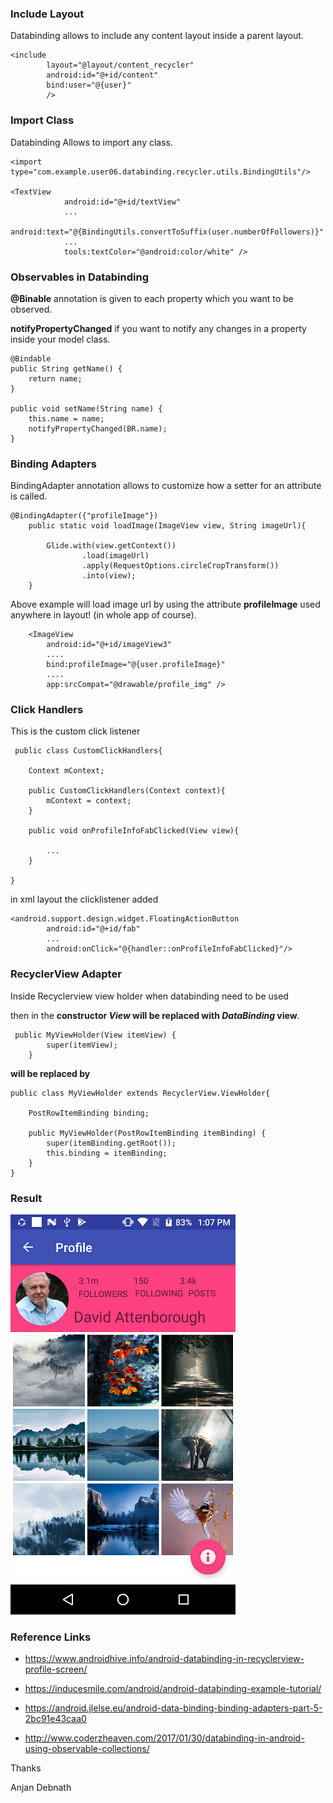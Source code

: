 ### Include Layout

Databinding allows to include any content layout inside a parent layout.

    <include
            layout="@layout/content_recycler"
            android:id="@+id/content"
            bind:user="@{user}"
            />

### Import Class

Databinding Allows to import any class.

    <import type="com.example.user06.databinding.recycler.utils.BindingUtils"/>

    <TextView
                android:id="@+id/textView"
                ...
                android:text="@{BindingUtils.convertToSuffix(user.numberOfFollowers)}"
                ...
                tools:textColor="@android:color/white" />

### Observables in Databinding

**@Binable** annotation is given to each property which you want to be observed.

**notifyPropertyChanged** if you want to notify any changes in a property inside your model class.

    @Bindable
    public String getName() {
        return name;
    }

    public void setName(String name) {
        this.name = name;
        notifyPropertyChanged(BR.name);
    }

### Binding Adapters

BindingAdapter annotation allows to customize how a setter for an attribute is called.

    @BindingAdapter({"profileImage"})
        public static void loadImage(ImageView view, String imageUrl){

            Glide.with(view.getContext())
                    .load(imageUrl)
                    .apply(RequestOptions.circleCropTransform())
                    .into(view);
        }
Above example will load image url by using the attribute **profileImage** used anywhere in layout! (in whole app of course).

        <ImageView
            android:id="@+id/imageView3"
            ....
            bind:profileImage="@{user.profileImage}"
            ....
            app:srcCompat="@drawable/profile_img" />


### Click Handlers

This is the custom click listener

     public class CustomClickHandlers{

        Context mContext;

        public CustomClickHandlers(Context context){
            mContext = context;
        }

        public void onProfileInfoFabClicked(View view){

            ...
        }

    }

in xml layout the clicklistener added

    <android.support.design.widget.FloatingActionButton
            android:id="@+id/fab"
            ...
            android:onClick="@{handler::onProfileInfoFabClicked}"/>


### RecyclerView Adapter

Inside Recyclerview view holder when databinding need to be used

then in the **constructor *View* will be replaced with *DataBinding* view**.

     public MyViewHolder(View itemView) {
            super(itemView);
        }

**will be replaced by**

    public class MyViewHolder extends RecyclerView.ViewHolder{

        PostRowItemBinding binding;

        public MyViewHolder(PostRowItemBinding itemBinding) {
            super(itemBinding.getRoot());
            this.binding = itemBinding;
        }
    }

### Result

![](https://github.com/anjandebnath/DataBinding/blob/master/output.png)


### Reference Links

- https://www.androidhive.info/android-databinding-in-recyclerview-profile-screen/

- https://inducesmile.com/android/android-databinding-example-tutorial/

- https://android.jlelse.eu/android-data-binding-binding-adapters-part-5-2bc91e43caa0

- http://www.coderzheaven.com/2017/01/30/databinding-in-android-using-observable-collections/



Thanks

Anjan Debnath